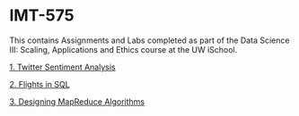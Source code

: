 # IMT-575

This contains Assignments and Labs completed as part of the Data Science III: Scaling, Applications and Ethics course at the UW iSchool.

[1. Twitter Sentiment Analysis](https://github.com/shreyasabharwal/IMT-575/tree/master/1.%20Twitter%20Sentiment%20Analysis)

[2. Flights in SQL](https://github.com/shreyasabharwal/IMT-575/tree/master/2.%20Flights%20in%20SQL)

[3. Designing MapReduce Algorithms](https://github.com/shreyasabharwal/IMT-575/tree/master/3.%20MapReduce)

